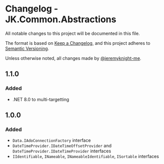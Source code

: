 # Changelog - JK.Common.Abstractions

All notable changes to this project will be documented in this file.

The format is based on [Keep a Changelog](https://keepachangelog.com/),
and this project adheres to [Semantic Versioning](https://semver.org/spec/v2.0.0.html).

Unless otherwise noted, all changes made by [@jeremyknight-me](https://github.com/jeremyknight-me).

## 1.1.0

### Added

- .NET 8.0 to multi-targetting

## 1.0.0

### Added

- `Data.IAdoConnectionFactory` interface
- `DateTimeProvider.IDateTimeOffsetProvider` and `DateTimeProvider.IDateTimeProvider` interfaces
- `IIdentifiable`, `INameable`, `INameableIdentifiable`, `ISortable` interfaces
